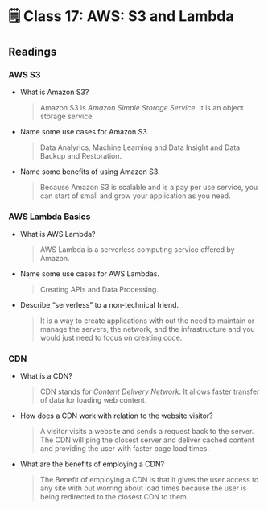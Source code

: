 # 🗒️ Class 17: AWS: S3 and Lambda

## Readings

### AWS S3

- What is Amazon S3?
  > Amazon S3 is _Amazon Simple Storage Service_. It is an object storage service.

- Name some use cases for Amazon S3.
  > Data Analyrics, Machine Learning and Data Insight and Data Backup and Restoration.

- Name some benefits of using Amazon S3.
  > Because Amazon S3 is scalable and is a pay per use service, you can start of small and grow your application as you need.

### AWS Lambda Basics

- What is AWS Lambda?
  > AWS Lambda is a serverless computing service offered by Amazon.

- Name some use cases for AWS Lambdas.
  > Creating APIs and Data Processing.

- Describe “serverless” to a non-technical friend.
  > It is a way to create applications with out the need to maintain or manage the servers, the network, and the infrastructure and you would just need to focus on creating code.

### CDN

- What is a CDN?
  > CDN stands for _Content Delivery Network_. It allows faster transfer of data for loading web content.

- How does a CDN work with relation to the website visitor?
  > A visitor visits a website and sends a request back to the server. The CDN will ping the closest server and deliver cached content and providing the user with faster page load times.

- What are the benefits of employing a CDN?
  > The Benefit of employing a CDN is that it gives the user access to any site with out worring about load times because the user is being redirected to the closest CDN to them. 
  